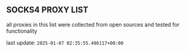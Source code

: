 ## SOCKS4 PROXY LIST

all proxies in this list were collected from open sources and tested for functionality

last update: `2025-01-07 02:35:55.496117+00:00`